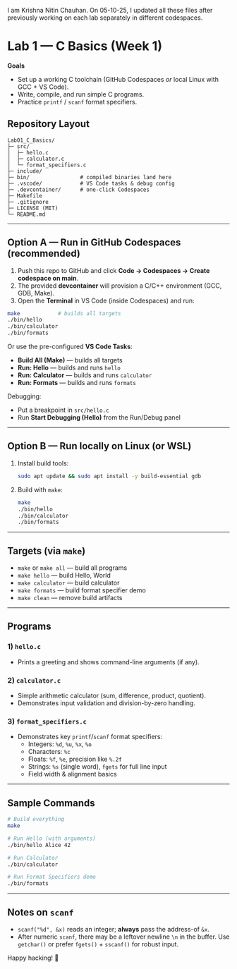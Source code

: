 I am Krishna Nitin Chauhan. On 05-10-25, I updated all these files after previously working on each lab separately in different codespaces.
# Lab 1 — C Basics (Week 1)

**Goals**
- Set up a working C toolchain (GitHub Codespaces *or* local Linux with GCC + VS Code).
- Write, compile, and run simple C programs.
- Practice `printf` / `scanf` format specifiers.

## Repository Layout
```
Lab01_C_Basics/
├─ src/
│  ├─ hello.c
│  ├─ calculator.c
│  └─ format_specifiers.c
├─ include/
├─ bin/                # compiled binaries land here
├─ .vscode/            # VS Code tasks & debug config
├─ .devcontainer/      # one-click Codespaces
├─ Makefile
├─ .gitignore
├─ LICENSE (MIT)
└─ README.md
```

---

## Option A — Run in **GitHub Codespaces** (recommended)

1. Push this repo to GitHub and click **Code → Codespaces → Create codespace on main**.
2. The provided **devcontainer** will provision a C/C++ environment (GCC, GDB, Make).
3. Open the **Terminal** in VS Code (inside Codespaces) and run:

```bash
make            # builds all targets
./bin/hello
./bin/calculator
./bin/formats
```

Or use the pre-configured **VS Code Tasks**:
- **Build All (Make)** — builds all targets
- **Run: Hello** — builds and runs `hello`
- **Run: Calculator** — builds and runs `calculator`
- **Run: Formats** — builds and runs `formats`

Debugging:
- Put a breakpoint in `src/hello.c`
- Run **Start Debugging (Hello)** from the Run/Debug panel

---

## Option B — Run locally on Linux (or WSL)

1. Install build tools:
   ```bash
   sudo apt update && sudo apt install -y build-essential gdb
   ```
2. Build with `make`:
   ```bash
   make
   ./bin/hello
   ./bin/calculator
   ./bin/formats
   ```

---

## Targets (via `make`)
- `make` or `make all` — build all programs
- `make hello` — build Hello, World
- `make calculator` — build calculator
- `make formats` — build format specifier demo
- `make clean` — remove build artifacts

---

## Programs

### 1) `hello.c`
- Prints a greeting and shows command-line arguments (if any).

### 2) `calculator.c`
- Simple arithmetic calculator (sum, difference, product, quotient).
- Demonstrates input validation and division-by-zero handling.

### 3) `format_specifiers.c`
- Demonstrates key `printf`/`scanf` format specifiers:
  - Integers: `%d`, `%u`, `%x`, `%o`
  - Characters: `%c`
  - Floats: `%f`, `%e`, precision like `%.2f`
  - Strings: `%s` (single word), `fgets` for full line input
  - Field width & alignment basics

---

## Sample Commands

```bash
# Build everything
make

# Run Hello (with arguments)
./bin/hello Alice 42

# Run Calculator
./bin/calculator

# Run Format Specifiers demo
./bin/formats
```

---

## Notes on `scanf`
- `scanf("%d", &x)` reads an integer; **always** pass the address-of `&x`.
- After numeric `scanf`, there may be a leftover newline `\n` in the buffer. 
  Use `getchar()` or prefer `fgets()` + `sscanf()` for robust input.

Happy hacking! 🎯
